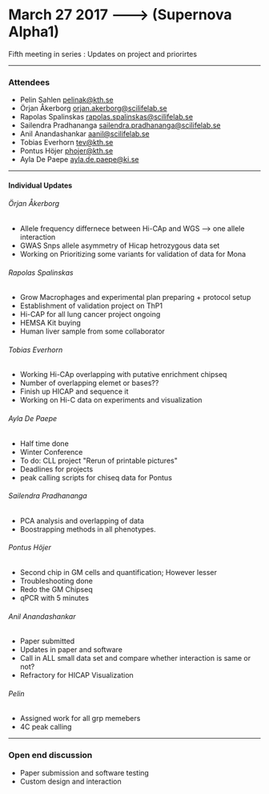 # March 27 2017 ---> (Supernova Alpha1)

Fifth meeting in series : Updates on project and priorirtes

___


### Attendees
* Pelin Sahlen pelinak@kth.se
* Örjan Åkerborg orjan.akerborg@scilifelab.se
* Rapolas Spalinskas rapolas.spalinskas@scilifelab.se
* Sailendra Pradhananga sailendra.pradhananga@scilifelab.se
* Anil Anandashankar aanil@scilifelab.se
* Tobias Everhorn tev@kth.se
* Pontus Höjer phojer@kth.se
* Ayla De Paepe ayla.de.paepe@ki.se
  
___

#### Individual Updates

###### Örjan Åkerborg

* Allele frequency differnece between Hi-CAp and WGS --> one allele interaction
* GWAS Snps allele asymmetry of Hicap hetrozygous data set
* Working on Prioritizing some variants for validation of data for Mona

###### Rapolas Spalinskas
* Grow Macrophages and experimental plan preparing + protocol setup
* Establishment of validation project on ThP1
* Hi-CAP for all lung cancer project ongoing
* HEMSA Kit buying
* Human liver sample from some collaborator

###### Tobias Everhorn

* Working Hi-CAp overlapping with putative enrichment chipseq
* Number of overlapping elemet or bases??
* Finish up HICAP and sequence it
* Working on Hi-C data on experiments and visualization

###### Ayla De Paepe

* Half time done 
* Winter Conference
* To do: CLL project "Rerun of printable pictures"
* Deadlines for projects 
* peak calling scripts for chiseq data for Pontus

###### Sailendra Pradhananga 

* PCA analysis and overlapping of data 
* Boostrapping methods in all phenotypes. 

###### Pontus Höjer

* Second chip in GM cells and quantification; However lesser
* Troubleshooting done 
* Redo the GM Chipseq 
* qPCR with 5 minutes 

###### Anil Anandashankar

* Paper submitted 
* Updates in paper and software 
* Call in ALL small data set and compare whether interaction is same or not?
* Refractory for HICAP Visualization 

###### Pelin

* Assigned work for all grp memebers
* 4C peak calling 

___

### Open end discussion 
 
* Paper submission and software testing
* Custom design and interaction
